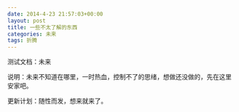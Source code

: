 ```yaml
---
date: 2014-4-23 21:57:03+00:00
layout: post
title: 一些不太了解的东西
categories: 未来
tags: 折腾
---
```

测试文档：未来

说明：未来不知道在哪里，一时热血，控制不了的思绪，想做还没做的，先在这里安家吧。

更新计划：随性而发，想来就来了。